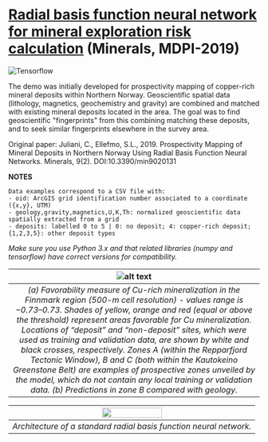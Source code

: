 # [Radial basis function neural network for mineral exploration risk calculation](https://www.mdpi.com/2075-163X/9/2/131) (Minerals, MDPI-2019)
![Tensorflow](https://img.shields.io/badge/Implemented%20in-Tensorflow-green.svg) <br>

The demo was initially developed for prospectivity mapping of copper-rich mineral deposits within Northern Norway. Geoscientific spatial data (lithology, magnetics, geochemistry and gravity) are combined and matched with existing mineral deposits located in the area. The goal was to find geoscientific "fingerprints" from this combining matching these deposits, and to seek similar fingerprints elsewhere in the survey area. 

Original paper:
Juliani, C., Ellefmo, S.L., 2019. Prospectivity Mapping of Mineral Deposits in Northern Norway Using Radial Basis Function Neural Networks. Minerals, 9(2). DOI:10.3390/min9020131

**NOTES**

    Data examples correspond to a CSV file with:
    - oid: ArcGIS grid identification number associated to a coordinate ({x,y}, UTM)
    - geology,gravity,magnetics,U,K,Th: normalized geoscientific data spatially extracted from a grid
    - deposits: labelled 0 to 5 | 0: no deposit; 4: copper-rich deposit; {1,2,3,5}: other deposit types

*Make sure you use Python 3.x and that related libraries (numpy and tensorflow) have correct versions for compatibility.*

| ![alt text](https://www.mdpi.com/minerals/minerals-09-00131/article_deploy/html/images/minerals-09-00131-g008.png)|
|:--:|
| *(a) Favorability measure of Cu-rich mineralization in the Finnmark region (500-m cell resolution) - values range is −0.73–0.73. Shades of yellow, orange and red (equal or above the threshold) represent areas favorable for Cu mineralization. Locations of “deposit” and “non-deposit” sites, which were used as training and validation data, are shown by white and black crosses, respectively. Zones A (within the Repparfjord Tectonic Window), B and C (both within the Kautokeino Greenstone Belt) are examples of prospective zones unveiled by the model, which do not contain any local training or validation data. (b) Predictions in zone B compared with geology.* |

| <img src="https://raw.githubusercontent.com/cjuliani/tf-rbfnn/master/architecture.png" width="50%"> |
|:--:|
| *Architecture of a standard radial basis function neural network.* |
